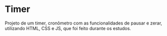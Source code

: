 # Timer
Projeto de um timer, cronômetro com as funcionalidades de pausar e zerar, utilizando HTML, CSS e JS, que foi feito durante os estudos.
